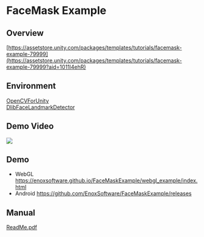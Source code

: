 FaceMask Example
====================

Overview
-----
[https://assetstore.unity.com/packages/templates/tutorials/facemask-example-79999](https://assetstore.unity.com/packages/templates/tutorials/facemask-example-79999?aid=1011l4ehR)

Environment
-----
[OpenCVForUnity](https://assetstore.unity.com/packages/tools/integration/opencv-for-unity-21088?aid=1011l4ehR)  
[DlibFaceLandmarkDetector](https://assetstore.unity.com/packages/tools/integration/dlib-facelandmark-detector-64314?aid=1011l4ehR)

Demo Video
-----
[![](http://img.youtube.com/vi/YNBz31vx15U/0.jpg)](https://www.youtube.com/watch?v=YNBz31vx15U)

Demo
-----
- WebGL
<https://enoxsoftware.github.io/FaceMaskExample/webgl_example/index.html>
- Android
<https://github.com/EnoxSoftware/FaceMaskExample/releases>

Manual
-----
[ReadMe.pdf](/Assets/FaceMaskExample/ReadMe.pdf)



